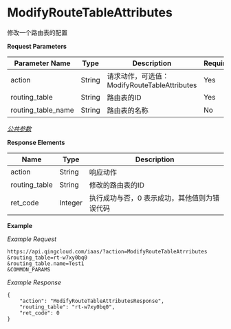 ---
---

# ModifyRouteTableAttributes

修改一个路由表的配置

**Request Parameters**

| Parameter Name | Type | Description | Required |
| --- | --- | --- | --- |
| action | String | 请求动作，可选值：ModifyRouteTableAttributes | Yes |
| routing_table | String | 路由表的ID | Yes |
| routing_table_name | String | 路由表的名称 | No |

[_公共参数_](../../common/parameters.html#api-common-parameters)

**Response Elements**

| Name | Type | Description |
| --- | --- | --- |
| action | String | 响应动作 |
| routing_table | String | 修改的路由表的ID |
| ret_code | Integer | 执行成功与否，0 表示成功，其他值则为错误代码 |

**Example**

_Example Request_

```
https://api.qingcloud.com/iaas/?action=ModifyRouteTableAtrributes
&routing_table=rt-w7xy0bq0
&routing_table.name=Test1
&COMMON_PARAMS
```
_Example Response_

```
{
	"action": "ModifyRouteTableAttributesResponse",
	"routing_table": "rt-w7xy0bq0",
	"ret_code": 0
}
```



